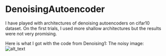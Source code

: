 # DenoisingAutoencoder

I have played with architectures of denoising autoencoders on cifar10 dataset. On the first trials, I used more shallow architectures but the results were not very promising.

Here is what I got with the code from Denoising1:
The noisy image:
![alt_text]("")

